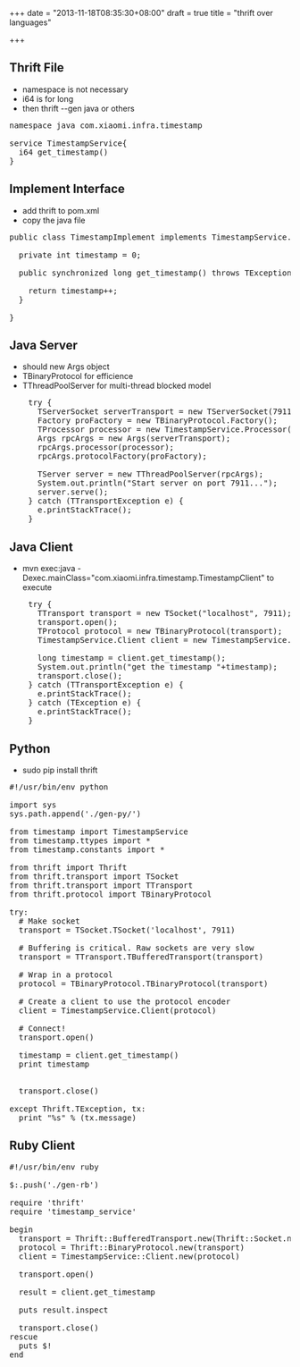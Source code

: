 +++
date = "2013-11-18T08:35:30+08:00"
draft = true
title = "thrift over languages"

+++



## Thrift File

* namespace is not necessary
* i64 is for long
* then thrift --gen java or others

<pre>
namespace java com.xiaomi.infra.timestamp

service TimestampService{
  i64 get_timestamp()
}
</pre>

## Implement Interface

* add thrift to pom.xml
* copy the java file

<pre>
public class TimestampImplement implements TimestampService.Iface{
  
  private int timestamp = 0;

  public synchronized long get_timestamp() throws TException {

    return timestamp++;
  }

}
</pre>

## Java Server

* should new Args object
* TBinaryProtocol for efficience
* TThreadPoolServer for multi-thread blocked model

<pre>
    try {
      TServerSocket serverTransport = new TServerSocket(7911);
      Factory proFactory = new TBinaryProtocol.Factory();
      TProcessor processor = new TimestampService.Processor(new TimestampImplement());
      Args rpcArgs = new Args(serverTransport);
      rpcArgs.processor(processor);
      rpcArgs.protocolFactory(proFactory);
      
      TServer server = new TThreadPoolServer(rpcArgs);
      System.out.println("Start server on port 7911...");
      server.serve();
    } catch (TTransportException e) {
      e.printStackTrace();
    }
</pre>

## Java Client 

* mvn exec:java -Dexec.mainClass="com.xiaomi.infra.timestamp.TimestampClient" to execute

<pre>
    try {
      TTransport transport = new TSocket("localhost", 7911);
      transport.open();
      TProtocol protocol = new TBinaryProtocol(transport);
      TimestampService.Client client = new TimestampService.Client(protocol);
      
      long timestamp = client.get_timestamp();
      System.out.println("get the timestamp "+timestamp);
      transport.close();
    } catch (TTransportException e) {
      e.printStackTrace();
    } catch (TException e) {
      e.printStackTrace();
    }
</pre>

## Python

* sudo pip install thrift

<pre>
#!/usr/bin/env python                                                                          

import sys
sys.path.append('./gen-py/')

from timestamp import TimestampService
from timestamp.ttypes import *
from timestamp.constants import *

from thrift import Thrift
from thrift.transport import TSocket
from thrift.transport import TTransport
from thrift.protocol import TBinaryProtocol

try:
  # Make socket                                                                                
  transport = TSocket.TSocket('localhost', 7911)

  # Buffering is critical. Raw sockets are very slow                                           
  transport = TTransport.TBufferedTransport(transport)

  # Wrap in a protocol                                                                         
  protocol = TBinaryProtocol.TBinaryProtocol(transport)

  # Create a client to use the protocol encoder                                                
  client = TimestampService.Client(protocol)

  # Connect!                                                                                   
  transport.open()

  timestamp = client.get_timestamp()
  print timestamp


  transport.close()

except Thrift.TException, tx:
  print "%s" % (tx.message)
</pre>

## Ruby Client

<pre>
#!/usr/bin/env ruby                                                                            

$:.push('./gen-rb')

require 'thrift'
require 'timestamp_service'

begin
  transport = Thrift::BufferedTransport.new(Thrift::Socket.new('localhost', 7911))
  protocol = Thrift::BinaryProtocol.new(transport)
  client = TimestampService::Client.new(protocol)

  transport.open()

  result = client.get_timestamp

  puts result.inspect

  transport.close()
rescue
  puts $!
end
</pre>
